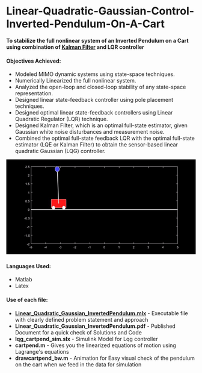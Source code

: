 # Linear-Quadratic-Gaussian-Control-Inverted-Pendulum-On-A-Cart

**To stabilize the full nonlinear system of an Inverted Pendulum on a Cart using combination of [Kalman Filter](https://en.wikipedia.org/wiki/Kalman_filter) and LQR controller** 

#### Objectives Achieved: 

- Modeled MIMO dynamic systems using state-space techniques.
- Numerically Linearized the full nonlinear system.
- Analyzed the open-loop and closed-loop stability of any state-space representation.
- Designed linear state-feedback controller using pole placement techniques.
- Designed optimal linear state-feedback controllers using Linear Quadratic Regulator (LQR) technique.
- Designed Kalman Filter, which is an optimal full-state estimator, given Gaussian white noise disturbances and measurement noise.
- Combined the optimal full-state feedback LQR with the optimal full-state estimator (LQE or Kalman Filter) to obtain the sensor-based linear quadratic Gaussian (LQG) controller.

<p align="center"><img src="LQR_Trial.gif">  </p>



#### Languages Used:
- Matlab
- Latex 

#### Use of each file:
- [**Linear_Quadratic_Gaussian_InvertedPendulum.mlx**](Linear_Quadratic_Gaussian_InvertedPendulum.mlx) - Executable file with clearly defined problem statement and approach
- **Linear_Quadratic_Gaussian_InvertedPendulum.pdf** - Published Document for a quick check of Solutions and Code
- **lqg_cartpend_sim.slx** - Simulink Model for Lqg controller
- **cartpend.m** - Gives you the linearized equations of motion using Lagrange's equations
- **drawcartpend_bw.m** - Animation for Easy visual check of the pendulum on the cart when we feed in the data for simulation
